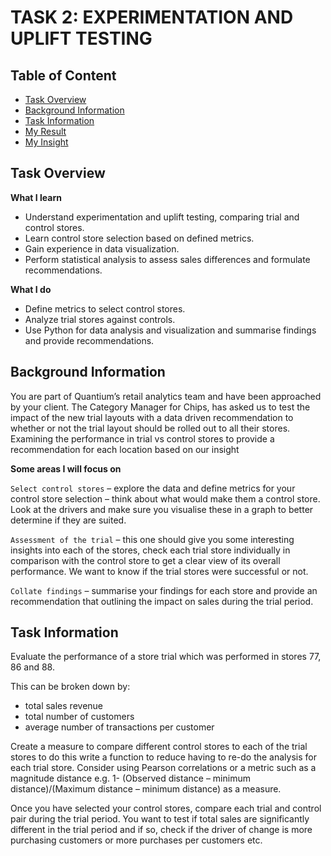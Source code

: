 # TASK 2: EXPERIMENTATION AND UPLIFT TESTING
## Table of Content
 - [Task Overview](#overview)
 - [Background Information](#background-info)
 - [Task Information](#task-info)
 - [My Result](#my-result)
 - [My Insight](#my-insight)
## Task Overview <a class = 'anchor' id = 'overview'></a>
**What I learn**
- Understand experimentation and uplift testing, comparing trial and control stores.
- Learn control store selection based on defined metrics.
- Gain experience in data visualization.
- Perform statistical analysis to assess sales differences and formulate recommendations.

**What I do**
- Define metrics to select control stores.
- Analyze trial stores against controls.
- Use Python for data analysis and visualization and summarise findings and provide recommendations.

## Background Information <a class = 'anchor' id = 'background-info'></a>
You are part of Quantium’s retail analytics team and have been approached by your client. The Category Manager for Chips, has asked us to test the impact of the new trial layouts with a data driven recommendation to whether or not the trial layout should be rolled out to all their stores. Examining the performance in trial vs control stores to provide a recommendation for each location based on our insight

**Some areas I will focus on**

`Select control stores` – explore the data and define metrics for your control store selection – think about what would make them a control store. Look at the drivers and make sure you visualise these in a graph to better determine if they are suited.

`Assessment of the trial` – this one should give you some interesting insights into each of the stores, check each trial store individually in comparison with the control store to get a clear view of its overall performance. We want to know if the trial stores were successful or not. 

`Collate findings` – summarise your findings for each store and provide an recommendation that outlining the impact on sales during the trial period.

## Task Information <a class = 'anchor' id = 'task-info'></a>

Evaluate the performance of a store trial which was performed in stores 77, 86 and 88.

This can be broken down by:

- total sales revenue
- total number of customers
- average number of transactions per customer

Create a measure to compare different control stores to each of the trial stores to do this write a function to reduce having to re-do the analysis for each trial store. Consider using Pearson correlations or a metric such as a magnitude distance e.g. 1- (Observed distance – minimum distance)/(Maximum distance – minimum distance) as a measure.

Once you have selected your control stores, compare each trial and control pair during the trial period. You want to test if total sales are significantly different in the trial period and if so, check if the driver of change is more purchasing customers or more purchases per customers etc.

